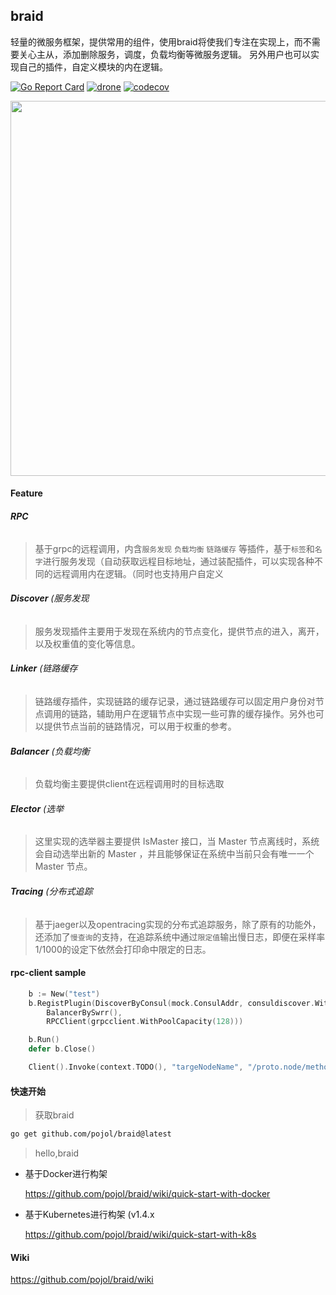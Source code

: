 ## braid
轻量的微服务框架，提供常用的组件，使用braid将使我们专注在实现上，而不需要关心主从，添加删除服务，调度，负载均衡等微服务逻辑。
另外用户也可以实现自己的插件，自定义模块的内在逻辑。

[![Go Report Card](https://goreportcard.com/badge/github.com/pojol/braid)](https://goreportcard.com/report/github.com/pojol/braid)
[![drone](http://123.207.198.57:8001/api/badges/pojol/braid/status.svg?branch=develop)](dev)
[![codecov](https://codecov.io/gh/pojol/braid/branch/master/graph/badge.svg)](https://codecov.io/gh/pojol/braid)

<img src="https://i.postimg.cc/B6b6CMjM/image.png" width="600">


#### Feature

###### **RPC**
> 基于grpc的远程调用，内含`服务发现` `负载均衡` `链路缓存` 等插件，基于`标签`和`名字`进行服务发现（自动获取远程目标地址，通过装配插件，可以实现各种不同的远程调用内在逻辑。（同时也支持用户自定义

###### **Discover** (服务发现
> 服务发现插件主要用于发现在系统内的节点变化，提供节点的进入，离开，以及权重值的变化等信息。

###### **Linker** (链路缓存
> 链路缓存插件，实现链路的缓存记录，通过链路缓存可以固定用户身份对节点调用的链路，辅助用户在逻辑节点中实现一些可靠的缓存操作。另外也可以提供节点当前的链路情况，可以用于权重的参考。

###### **Balancer** (负载均衡
> 负载均衡主要提供client在远程调用时的目标选取

###### **Elector** (选举
> 这里实现的选举器主要提供 IsMaster 接口，当 Master 节点离线时，系统会自动选举出新的 Master ，并且能够保证在系统中当前只会有唯一一个 Master 节点。

###### **Tracing** (分布式追踪
> 基于jaeger以及opentracing实现的分布式追踪服务，除了原有的功能外，还添加了`慢查询`的支持，在追踪系统中通过`限定值`输出慢日志，即便在采样率1/1000的设定下依然会打印命中限定的日志。



#### rpc-client sample
```go
	b := New("test")
	b.RegistPlugin(DiscoverByConsul(mock.ConsulAddr, consuldiscover.WithInterval(time.Second*3)),
		BalancerBySwrr(),
		RPCClient(grpcclient.WithPoolCapacity(128)))

	b.Run()
	defer b.Close()

	Client().Invoke(context.TODO(), "targeNodeName", "/proto.node/method", "", nil, nil)
```



#### 快速开始

> 获取braid

```bash
go get github.com/pojol/braid@latest
```

> hello,braid

* 基于Docker进行构架

  https://github.com/pojol/braid/wiki/quick-start-with-docker

* 基于Kubernetes进行构架 (v1.4.x

  https://github.com/pojol/braid/wiki/quick-start-with-k8s



#### Wiki
https://github.com/pojol/braid/wiki